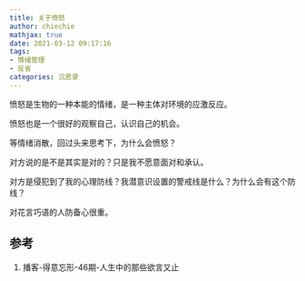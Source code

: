 ```yaml
---
title: 关于愤怒
author: chiechie
mathjax: true
date: 2021-03-12 09:17:16
tags:
- 情绪管理
- 反省
categories: 沉思录
---
```


愤怒是生物的一种本能的情绪，是一种主体对环境的应激反应。

愤怒也是一个很好的观察自己，认识自己的机会。

等情绪消散，回过头来思考下，为什么会愤怒？

对方说的是不是其实是对的？只是我不愿意面对和承认。

对方是侵犯到了我的心理防线？我潜意识设置的警戒线是什么？为什么会有这个防线？

对花言巧语的人防备心很重。



## 参考
1. 播客-得意忘形-46期-人生中的那些欲言又止
